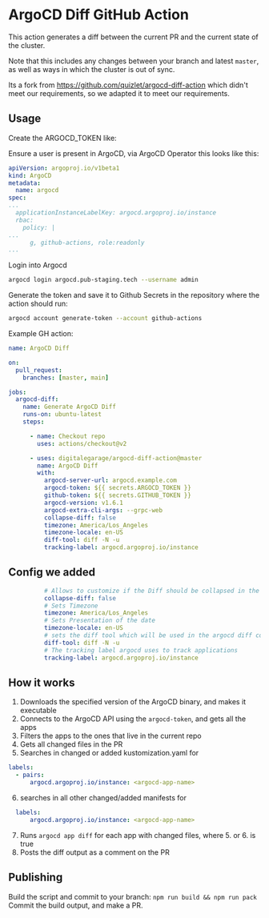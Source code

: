 # ArgoCD Diff GitHub Action

This action generates a diff between the current PR and the current state of the cluster.

Note that this includes any changes between your branch and latest `master`, as well as ways in which the cluster is out of sync. 

Its a fork from https://github.com/quizlet/argocd-diff-action which didn't meet our requirements, so we adapted it to meet our requirements.

## Usage

Create the ARGOCD_TOKEN like:

Ensure a user is present in ArgoCD, via ArgoCD Operator this looks like this:

```yaml
apiVersion: argoproj.io/v1beta1
kind: ArgoCD
metadata:
  name: argocd
spec:
...
  applicationInstanceLabelKey: argocd.argoproj.io/instance
  rbac:
    policy: |
...
      g, github-actions, role:readonly
...
```

Login into Argocd

```bash
argocd login argocd.pub-staging.tech --username admin
```

Generate the token and save it to Github Secrets in the repository where the action should run:

```bash
argocd account generate-token --account github-actions
```

Example GH action:
```yaml
name: ArgoCD Diff

on:
  pull_request:
    branches: [master, main]

jobs:
  argocd-diff:
    name: Generate ArgoCD Diff
    runs-on: ubuntu-latest
    steps:

      - name: Checkout repo
        uses: actions/checkout@v2

      - uses: digitalegarage/argocd-diff-action@master
        name: ArgoCD Diff
        with:
          argocd-server-url: argocd.example.com
          argocd-token: ${{ secrets.ARGOCD_TOKEN }}
          github-token: ${{ secrets.GITHUB_TOKEN }}
          argocd-version: v1.6.1
          argocd-extra-cli-args: --grpc-web
          collapse-diff: false
          timezone: America/Los_Angeles
          timezone-locale: en-US
          diff-tool: diff -N -u
          tracking-label: argocd.argoproj.io/instance

```

## Config we added

```yaml
          # Allows to customize if the Diff should be collapsed in the github comment
          collapse-diff: false
          # Sets Timezone
          timezone: America/Los_Angeles
          # Sets Presentation of the date
          timezone-locale: en-US
          # sets the diff tool which will be used in the argocd diff command
          diff-tool: diff -N -u
          # The tracking label argocd uses to track applications
          tracking-label: argocd.argoproj.io/instance
```
## How it works

1. Downloads the specified version of the ArgoCD binary, and makes it executable
2. Connects to the ArgoCD API using the `argocd-token`, and gets all the apps
3. Filters the apps to the ones that live in the current repo
4. Gets all changed files in the PR
5. Searches in changed or added kustomization.yaml for 
```yaml
labels:
  - pairs:
      argocd.argoproj.io/instance: <argocd-app-name>
```
6. searches in all other changed/added manifests for
```yaml
  labels:
      argocd.argoproj.io/instance: <argocd-app-name>
```
7. Runs `argocd app diff` for each app with changed files, where 5. or 6. is true
8. Posts the diff output as a comment on the PR

## Publishing

Build the script and commit to your branch:
`npm run build && npm run pack`
Commit the build output, and make a PR.
